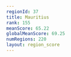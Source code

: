```yaml
---
regionId: 37
title: Mauritius
rank: 155
meanScore: 65.22
globalMeanScore: 69.25
numRegions: 220
layout: region_score
---
```

